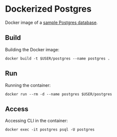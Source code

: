 # Dockerized Postgres
Docker image of a [sample Postgres database](http://www.sportsdb.org/sd/samples).
## Build
Building the Docker image:
```
docker build -t $USER/postgres --name postgres .
```
## Run
Running the container:
```
docker run --rm -d --name postgres $USER/postgres
```
## Access
Accessing CLI in the container:
```
docker exec -it postgres psql -U postgres
```